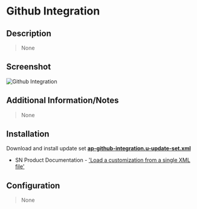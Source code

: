 # Github Integration

## Description

> None

## Screenshot

![Github Integration](https://raw.githubusercontent.com/platform-experience/api-integration-library/master/src/ap-github-integration/images/ap-github-integration.png)

## Additional Information/Notes

> None

## Installation

Download and install update set **[ap-github-integration.u-update-set.xml](https://github.com/platform-experience/api-integration-library/blob/master/src/ap-github-integration/ap-github-integration.u-update-set.xml)**

* SN Product Documentation - ['Load a customization from a single XML file'](https://docs.servicenow.com/bundle/kingston-application-development/page/build/system-update-sets/task/t_SaveAnUpdateSetAsAnXMLFile.html)

## Configuration

> None
